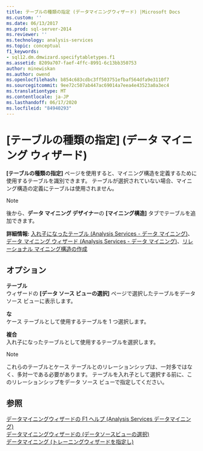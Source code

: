 ```yaml
---
title: テーブルの種類の指定 (データマイニングウィザード) |Microsoft Docs
ms.custom: ''
ms.date: 06/13/2017
ms.prod: sql-server-2014
ms.reviewer: ''
ms.technology: analysis-services
ms.topic: conceptual
f1_keywords:
- sql12.dm.dmwizard.specifytabletypes.f1
ms.assetid: 8209a707-faef-4ffc-8991-6c13bb350753
author: minewiskan
ms.author: owend
ms.openlocfilehash: b854c683cdbc3ff503751efbaf564dfa9e3110f7
ms.sourcegitcommit: 9ee72c507ab447ac69014a7eea4e43523a0a3ec4
ms.translationtype: MT
ms.contentlocale: ja-JP
ms.lasthandoff: 06/17/2020
ms.locfileid: "84940293"
---
```

# <a name="specify-table-types-data-mining-wizard"></a>[テーブルの種類の指定] (データ マイニング ウィザード)
  **[テーブルの種類の指定]** ページを使用すると、マイニング構造を定義するために使用するテーブルを識別できます。 テーブルが選択されていない場合、マイニング構造の定義にテーブルは使用されません。  
  
> [!NOTE]  
>  後から、**データ マイニング デザイナー**の **[マイニング構造]** タブでテーブルを追加できます。  
  
 **詳細情報:** [入れ子になったテーブル &#40;Analysis Services - データ マイニング&#41;](data-mining/nested-tables-analysis-services-data-mining.md)、[データ マイニング ウィザード &#40;Analysis Services - データ マイニング&#41;](data-mining/data-mining-wizard-analysis-services-data-mining.md)、[リレーショナル マイニング構造の作成](data-mining/create-a-relational-mining-structure.md)  
  
## <a name="options"></a>オプション  
 **テーブル**  
 ウィザードの **[データ ソース ビューの選択]** ページで選択したテーブルをデータ ソース ビューに表示します。  
  
 **な**  
 ケース テーブルとして使用するテーブルを 1 つ選択します。  
  
 **複合**  
 入れ子になったテーブルとして使用するテーブルを選択します。  
  
> [!NOTE]  
>  これらのテーブルとケース テーブルとのリレーションシップは、一対多ではなく、多対一である必要があります。 テーブルを入れ子として選択する前に、このリレーションシップをデータ ソース ビューで指定してください。  
  
## <a name="see-also"></a>参照  
 [データマイニングウィザードの F1 ヘルプ &#40;Analysis Services データマイニング&#41;](data-mining-wizard-f1-help-analysis-services-data-mining.md)   
 [データマイニングウィザードの &#40;データソースビューの選択&#41;](select-data-source-view-data-mining-wizard.md)   
 [データマイニング &#40;トレーニングウィザードを指定し&#41;](specify-the-training-data-data-mining-wizard.md)  
  
  
